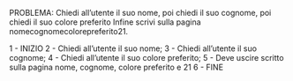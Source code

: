 PROBLEMA: Chiedi all’utente il suo nome, poi chiedi il suo cognome, poi chiedi il suo colore preferito Infine scrivi sulla pagina nomecognomecolorepreferito21.

1 - INIZIO
2 - Chiedi all’utente il suo nome;
3 - Chiedi all’utente il suo cognome;
4 - Chiedi all’utente il suo colore preferito;
5 - Deve uscire scritto sulla pagina nome, cognome, colore preferito e 21
6 - FINE
